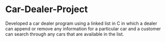 # Car-Dealer-Project
Developed a car dealer program using a linked list in C in which a dealer can append or remove any information for a particular car and a customer can search through any cars that are available in the list.  
